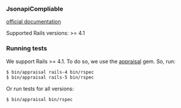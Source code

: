 ### JsonapiCompliable

[official documentation](https://bbgithub.dev.bloomberg.com/pages/InfrastructureExperience/jsonapi_compliable)

Supported Rails versions: >= 4.1

### Running tests

We support Rails >= 4.1. To do so, we use the [appraisal](https://github.com/thoughtbot/appraisal) gem. So, run:

```bash
$ bin/appraisal rails-4 bin/rspec
$ bin/appraisal rails-5 bin/rspec
```

Or run tests for all versions:

```bash
$ bin/appraisal bin/rspec
```
